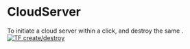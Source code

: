 # CloudServer
To initiate a cloud server within a click, and destroy the same .
[![TF create/destroy](https://github.com/siddique-sa/CloudServer/actions/workflows/tf-initiate.yml/badge.svg)](https://github.com/siddique-sa/CloudServer/actions/workflows/tf-initiate.yml)